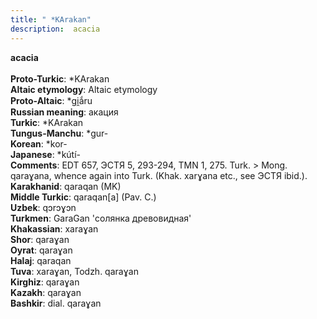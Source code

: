 ```yaml
---
title: " *KArakan"
description:  acacia
---
```

<p data-pagefind-weight="0.5">
<strong> acacia</strong><br><br>
<strong>Proto-Turkic</strong>:  *KArakan<br>
<strong>Altaic etymology</strong>:  Altaic etymology<br>
<strong> Proto-Altaic</strong>:  *gi̯ắru<br>
<strong>Russian meaning</strong>:  акация<br>
<strong>Turkic</strong>:  *KArakan<br>
<strong>Tungus-Manchu</strong>:  *gur-<br>
<strong>Korean</strong>:  *kor-<br>
<strong>Japanese</strong>:  *kútí-<br>
<strong>Comments</strong>:  EDT 657, ЭСТЯ 5, 293-294, TMN 1, 275. Turk. > Mong. qaraɣana, whence again into Turk. (Khak. xarɣana etc., see ЭСТЯ ibid.).<br>
<strong>Karakhanid</strong>:  qaraqan (MK)<br>
<strong>Middle Turkic</strong>:  qaraqan[a] (Pav. C.)<br>
<strong>Uzbek</strong>:  qɔrɔɣɔn<br>
<strong>Turkmen</strong>:  GaraGan 'солянка древовидная'<br>
<strong>Khakassian</strong>:  xaraɣan<br>
<strong>Shor</strong>:  qaraɣan<br>
<strong>Oyrat</strong>:  qaraɣan<br>
<strong>Halaj</strong>:  qaraqan<br>
<strong>Tuva</strong>:  xaraɣan, Todzh. qaraɣan<br>
<strong>Kirghiz</strong>:  qaraɣan<br>
<strong>Kazakh</strong>:  qaraɣan<br>
<strong>Bashkir</strong>:  dial. qaraɣan<br>

</p>
